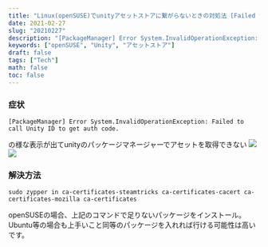 ```yaml
---
title: "Linux(openSUSE)でunityアセットストアに繋がらないときの対処法 [Failed to call Unity ID to get auth code]"
date: 2021-02-27
slug: "20210227"
description: "[PackageManager] Error System.InvalidOperationException: Failed to call Unity ID to get auth code. が出る"
keywords: ["openSUSE", "Unity", "アセットストア"]
draft: false
tags: ["Tech"]
math: false
toc: false
---
```



### 症状
```
[PackageManager] Error System.InvalidOperationException: Failed to call Unity ID to get auth code.
```
の様な表示が出てunityのパッケージマネージャーでアセットを取得できない
<img src="/images/20210227151339.png">
<img src="/images/20210227151351.png">


### 解決方法
```
sudo zypper in ca-certificates-steamtricks ca-certificates-cacert ca-certificates-mozilla ca-certificates
```
openSUSEの場合、上記のコマンドで足りないパッケージをインストール。  
Ubuntu等の場合も上手いこと同等のパッケージを入れれば行ける可能性は高いです。
